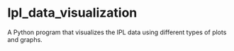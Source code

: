 # Ipl_data_visualization
A Python program that visualizes the IPL data using different types of plots and graphs.
